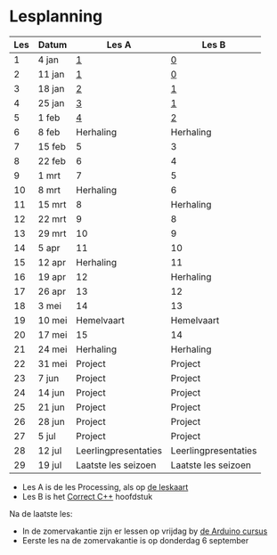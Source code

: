 # Lesplanning

Les|Datum|Les A|Les B
---|---|---|---
 1| 4 jan|[1](LessenProcessing/EenMooiProgramma/README.md)|[0](https://github.com/richelbilderbeek/correct_cpp_scoreboard)
 2|11 jan|[1](LessenProcessing/EenMooiProgramma/README.md)|[0](https://github.com/richelbilderbeek/correct_cpp_scoreboard)
 3|18 jan|[2](https://github.com/richelbilderbeek/Dojo/blob/master/LessenProcessing/BalNaarRechts/README.md)|[1](https://github.com/richelbilderbeek/correct_cpp_hello)
 4|25 jan|[3](https://github.com/richelbilderbeek/Dojo/tree/master/LessenProcessing/WidthHeight)|[1](https://github.com/richelbilderbeek/correct_cpp_hello)
 5| 1 feb|[4](https://github.com/richelbilderbeek/Dojo/blob/master/LessenProcessing/PointRandom/README.md)|[2](https://github.com/richelbilderbeek/correct_cpp_hello_world)
 6| 8 feb|Herhaling|Herhaling
 7|15 feb|5|3
 8|22 feb|6|4
 9| 1 mrt|7|5
10| 8 mrt|Herhaling|6
11|15 mrt|8|Herhaling|7
12|22 mrt|9|8
13|29 mrt|10|9
14| 5 apr|11|10
15|12 apr|Herhaling|11
16|19 apr|12|Herhaling
17|26 apr|13|12
18| 3 mei|14|13
19|10 mei|Hemelvaart|Hemelvaart
20|17 mei|15|14
21|24 mei|Herhaling|Herhaling
22|31 mei|Project|Project
23| 7 jun|Project|Project
24|14 jun|Project|Project
25|21 jun|Project|Project
26|28 jun|Project|Project
27| 5 jul|Project|Project
28|12 jul|Leerlingpresentaties|Leerlingpresentaties
29|19 jul|Laatste les seizoen|Laatste les seizoen

 * Les A is de les Processing, als op [de leskaart](https://github.com/richelbilderbeek/Dojo/blob/master/LessenProcessing/Leskaart/Leskaart1.pdf)
 * Les B is het [Correct C++](https://github.com/richelbilderbeek/correct_cpp) hoofdstuk

Na de laatste les:

 * In de zomervakantie zijn er lessen op vrijdag by [de Arduino cursus](https://github.com/richelbilderbeek/ArduinoCourse)
 * Eerste les na de zomervakantie is op donderdag 6 september
